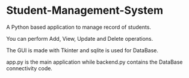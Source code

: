 # Student-Management-System
A Python based application to manage record of students.

You can perform Add, View, Update and Delete operations.

The GUI is made with Tkinter and sqlite is used for DataBase.

app.py is the main application while backend.py contains the DataBase connectivity code.

